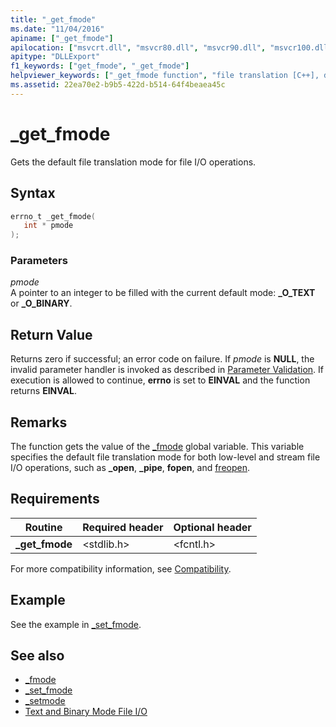 ```yaml
---
title: "_get_fmode"
ms.date: "11/04/2016"
apiname: ["_get_fmode"]
apilocation: ["msvcrt.dll", "msvcr80.dll", "msvcr90.dll", "msvcr100.dll", "msvcr100_clr0400.dll", "msvcr110.dll", "msvcr110_clr0400.dll", "msvcr120.dll", "msvcr120_clr0400.dll", "ucrtbase.dll", "api-ms-win-crt-stdio-l1-1-0.dll"]
apitype: "DLLExport"
f1_keywords: ["get_fmode", "_get_fmode"]
helpviewer_keywords: ["_get_fmode function", "file translation [C++], default mode", "get_fmode function"]
ms.assetid: 22ea70e2-b9b5-422d-b514-64f4beaea45c
---
```

# _get_fmode

Gets the default file translation mode for file I/O operations.

## Syntax

```C
errno_t _get_fmode(
   int * pmode
);
```

### Parameters

*pmode*<br/>
A pointer to an integer to be filled with the current default mode: **_O_TEXT** or **_O_BINARY**.

## Return Value

Returns zero if successful; an error code on failure. If *pmode* is **NULL**, the invalid parameter handler is invoked as described in [Parameter Validation](../../c-runtime-library/parameter-validation.md). If execution is allowed to continue, **errno** is set to **EINVAL** and the function returns **EINVAL**.

## Remarks

The function gets the value of the [_fmode](../../c-runtime-library/fmode.md) global variable. This variable specifies the default file translation mode for both low-level and stream file I/O operations, such as **_open**, **_pipe**, **fopen**, and [freopen](freopen-wfreopen.md).

## Requirements

|Routine|Required header|Optional header|
|-------------|---------------------|---------------------|
|**_get_fmode**|\<stdlib.h>|\<fcntl.h>|

For more compatibility information, see [Compatibility](../../c-runtime-library/compatibility.md).

## Example

See the example in [_set_fmode](set-fmode.md).

## See also

- [_fmode](../../c-runtime-library/fmode.md)
- [_set_fmode](set-fmode.md)
- [_setmode](setmode.md)
- [Text and Binary Mode File I/O](../../c-runtime-library/text-and-binary-mode-file-i-o.md)
